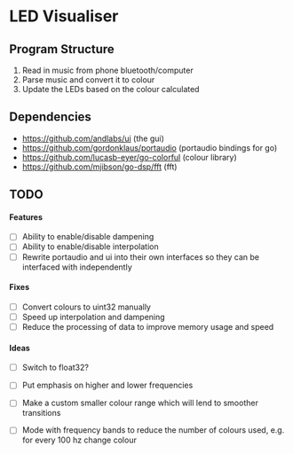 # LED Visualiser

## Program Structure
1. Read in music from phone bluetooth/computer
2. Parse music and convert it to colour
3. Update the LEDs based on the colour calculated

## Dependencies
- https://github.com/andlabs/ui (the gui)
- https://github.com/gordonklaus/portaudio (portaudio bindings for go)
- https://github.com/lucasb-eyer/go-colorful (colour library)
- https://github.com/mjibson/go-dsp/fft (fft)

## TODO
#### Features
- [ ] Ability to enable/disable dampening
- [ ] Ability to enable/disable interpolation
- [ ] Rewrite portaudio and ui into their own interfaces so they can be interfaced with independently

#### Fixes
- [ ] Convert colours to uint32 manually
- [ ] Speed up interpolation and dampening
- [ ] Reduce the processing of data to improve memory usage and speed

#### Ideas
- [ ] Switch to float32?
- [ ] Put emphasis on higher and lower frequencies
- [ ] Make a custom smaller colour range which will lend to smoother transitions
- [ ] Mode with frequency bands to reduce the number of colours used, e.g. for every 100 hz change colour

